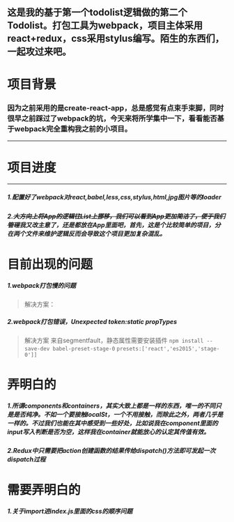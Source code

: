 ## 这是我的基于第一个todolist逻辑做的第二个Todolist。打包工具为webpack，项目主体采用react+redux，css采用stylus编写。陌生的东西们，一起攻过来吧。
# 项目背景
### 因为之前采用的是create-react-app，总是感觉有点束手束脚，同时很早之前踩过了webpack的坑，今天来将所学集中一下，看看能否基于webpack完全重构我之前的小项目。
* * *
#  项目进度
* * *
##### 1.配置好了webpack对react,babel,less,css,stylus,html,jpg图片等的loader
##### 2.~~大方向上将App的逻辑往List上挪移，我们可以看到App更加简洁了，便于我们管理~~我又改主意了，还是都放在App里面吧，首先，这是个比较简单的项目，分在两个文件来维护逻辑反而会导致这个项目更加复杂混乱。

# 目前出现的问题
##### 1.webpack打包慢的问题
> 解决方案：
##### 2.webpack打包错误，Unexpected token:static propTypes
> 解决方案
来自segmentfault，静态属性需要安装插件
``npm install --save-dev babel-preset-stage-0``
``presets:['react','es2015','stage-0']]``

# 弄明白的
##### 1.所谓components和containers，其实大致上都是一样的东西，唯一的不同只是是否纯净。不如一个要接触localSt，一个不用接触，而除此之外，两者几乎是一样的。不过我们也能在其中感受到一些好处，比如说我在component里面的input写入判断是否为空，这样我在container就能放心的认定其传值有效。
##### 2.Redux中只需要把action创建函数的结果传给dispatch()方法即可发起一次dispatch过程

# 需要弄明白的
##### 1.关于import进index.js里面的css的顺序问题